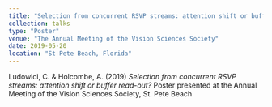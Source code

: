 ```yaml
---
title: "Selection from concurrent RSVP streams: attention shift or buffer read-out?"
collection: talks
type: "Poster"
venue: "The Annual Meeting of the Vision Sciences Society"
date: 2019-05-20
location: "St Pete Beach, Florida"
---
```


Ludowici, C. & Holcombe, A. (2019) <i>Selection from concurrent RSVP streams: attention shift or buffer read-out?</i> Poster presented at the Annual Meeting of the Vision Sciences Society, St. Pete Beach
